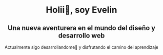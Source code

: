 <h1 align="center">Holii👋, soy Evelin</h1>
<h2 align="center">Una nueva aventurera en el mundo del diseño y desarrollo web</h2>

<p align="center">Actualmente sigo desarrollandome🌱 y disfrutando el camino del aprendizaje</p>



<!--
**Evelin-r/Evelin-r** is a ✨ _special_ ✨ repository because its `README.md` (this file) appears on your GitHub profile.

Here are some ideas to get you started:

- 🔭 I’m currently working on ...
- 🌱 I’m currently learning ...
- 👯 I’m looking to collaborate on ...
- 🤔 I’m looking for help with ...
- 💬 Ask me about ...
- 📫 How to reach me: ...
- 😄 Pronouns: ...
- ⚡ Fun fact: ...
-->
